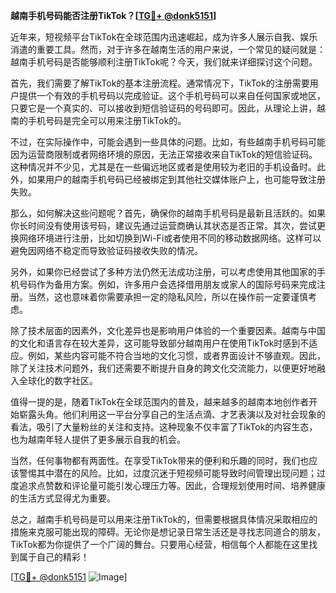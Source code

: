 **越南手机号码能否注册TikTok？[[TG💪+ @donk5151](https://t.me/s/donk5151)]**

近年来，短视频平台TikTok在全球范围内迅速崛起，成为许多人展示自我、娱乐消遣的重要工具。然而，对于许多在越南生活的用户来说，一个常见的疑问就是：越南手机号码是否能够顺利注册TikTok呢？今天，我们就来详细探讨这个问题。

首先，我们需要了解TikTok的基本注册流程。通常情况下，TikTok的注册需要用户提供一个有效的手机号码以完成验证。这个手机号码可以来自任何国家或地区，只要它是一个真实的、可以接收到短信验证码的号码即可。因此，从理论上讲，越南的手机号码是完全可以用来注册TikTok的。

不过，在实际操作中，可能会遇到一些具体的问题。比如，有些越南手机号码可能因为运营商限制或者网络环境的原因，无法正常接收来自TikTok的短信验证码。这种情况并不少见，尤其是在一些偏远地区或者是使用较为老旧的手机设备时。此外，如果用户的越南手机号码已经被绑定到其他社交媒体账户上，也可能导致注册失败。

那么，如何解决这些问题呢？首先，确保你的越南手机号码是最新且活跃的。如果你长时间没有使用该号码，建议先通过运营商确认其状态是否正常。其次，尝试更换网络环境进行注册，比如切换到Wi-Fi或者使用不同的移动数据网络。这样可以避免因网络不稳定而导致验证码接收失败的情况。

另外，如果你已经尝试了多种方法仍然无法成功注册，可以考虑使用其他国家的手机号码作为备用方案。例如，许多用户会选择借用朋友或家人的国际号码来完成注册。当然，这也意味着你需要承担一定的隐私风险，所以在操作前一定要谨慎考虑。

除了技术层面的因素外，文化差异也是影响用户体验的一个重要因素。越南与中国的文化和语言存在较大差异，这可能导致部分越南用户在使用TikTok时感到不适应。例如，某些内容可能不符合当地的文化习惯，或者界面设计不够直观。因此，除了关注技术问题外，我们还需要不断提升自身的跨文化交流能力，以便更好地融入全球化的数字社区。

值得一提的是，随着TikTok在全球范围内的普及，越来越多的越南本地创作者开始崭露头角。他们利用这一平台分享自己的生活点滴、才艺表演以及对社会现象的看法，吸引了大量粉丝的关注和支持。这种现象不仅丰富了TikTok的内容生态，也为越南年轻人提供了更多展示自我的机会。

当然，任何事物都有两面性。在享受TikTok带来的便利和乐趣的同时，我们也应该警惕其中潜在的风险。比如，过度沉迷于短视频可能导致时间管理出现问题；过度追求点赞数和评论量可能引发心理压力等。因此，合理规划使用时间、培养健康的生活方式显得尤为重要。

总之，越南手机号码是可以用来注册TikTok的，但需要根据具体情况采取相应的措施来克服可能出现的障碍。无论你是想记录日常生活还是寻找志同道合的朋友，TikTok都为你提供了一个广阔的舞台。只要用心经营，相信每个人都能在这里找到属于自己的精彩！

[[TG💪+ @donk5151](https://t.me/s/donk5151) ![Image](https://i.postimg.cc/rwNCRYN7/Snipaste-2025-04-30-17-27-05.png)]